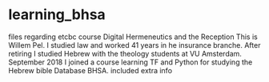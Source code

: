 # learning_bhsa
files regarding etcbc course Digital Hermeneutics and the Reception
This is Willem Pel. I studied law and worked 41 years in he insurance branche. After retiring I studied Hebrew with the theology students at VU Amsterdam. September 2018 I joined a course learning TF and Python for studying the Hebrew bible Database BHSA.
included extra info
